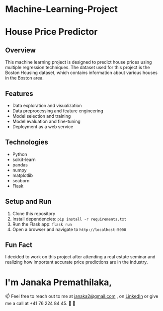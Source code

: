 # Machine-Learning-Project
# House Price Predictor

## Overview
This machine learning project is designed to predict house prices using multiple regression techniques. The dataset used for this project is the Boston Housing dataset, which contains information about various houses in the Boston area.

## Features
- Data exploration and visualization
- Data preprocessing and feature engineering
- Model selection and training
- Model evaluation and fine-tuning
- Deployment as a web service

## Technologies
- Python
- scikit-learn
- pandas
- numpy
- matplotlib
- seaborn
- Flask

## Setup and Run
1. Clone this repository
2. Install dependencies: `pip install -r requirements.txt`
3. Run the Flask app: `flask run`
4. Open a browser and navigate to `http://localhost:5000`

## Fun Fact
I decided to work on this project after attending a real estate seminar and realizing how important accurate price predictions are in the industry.

# I'm Janaka Premathilaka,
📫 Feel free to reach out to me at janaka2@gmail.com , on [LinkedIn](https://www.linkedin.com/in/janakap/) or give me a call at +41 76 224 84 45. 💌 🚀
